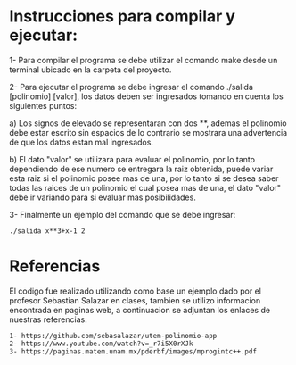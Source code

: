 <h1>Instrucciones para compilar y ejecutar:</h1>

1- Para compilar el programa se debe utilizar el comando make desde un terminal ubicado en la carpeta del proyecto.

2- Para ejecutar el programa se debe ingresar el comando ./salida [polinomio] [valor], los datos deben ser ingresados tomando en cuenta los siguientes puntos: 

   a) Los signos de elevado se representaran con dos **, ademas el polinomio debe estar escrito sin espacios de lo contrario se mostrara una advertencia       de   que los datos estan mal ingresados.
  
   b) El dato "valor" se utilizara para evaluar el polinomio, por lo tanto dependiendo de ese numero se entregara la raiz obtenida, puede variar esta raiz     si el polinomio posee mas de una, por lo tanto si se desea saber todas las raices de un polinomio el cual posea mas de una, el dato "valor" debe ir         variando para si evaluar mas posibilidades.
  
3- Finalmente un ejemplo del comando que se debe ingresar:

    ./salida x**3+x-1 2 
 
<h1>Referencias</h1>

El codigo fue realizado utilizando como base un ejemplo dado por el profesor Sebastian Salazar en clases, tambien se utilizo informacion encontrada en paginas web, a continuacion se adjuntan los enlaces de nuestras referencias:

    1- https://github.com/sebasalazar/utem-polinomio-app
    2- https://www.youtube.com/watch?v=_r7i5X0rXJk
    3- https://paginas.matem.unam.mx/pderbf/images/mprogintc++.pdf
 
